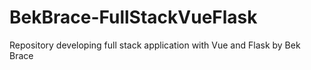 # BekBrace-FullStackVueFlask
Repository developing full stack application with Vue and Flask by Bek Brace
